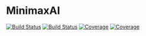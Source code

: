 # MinimaxAI

[![Build Status](https://travis-ci.com/DavidJArnold/MinimaxAI.jl.svg?branch=master)](https://travis-ci.com/DavidJArnold/MinimaxAI.jl)
[![Build Status](https://ci.appveyor.com/api/projects/status/github/DavidJArnold/MinimaxAI.jl?svg=true)](https://ci.appveyor.com/project/DavidJArnold/MinimaxAI-jl)
[![Coverage](https://codecov.io/gh/DavidJArnold/MinimaxAI.jl/branch/master/graph/badge.svg)](https://codecov.io/gh/DavidJArnold/MinimaxAI.jl)
[![Coverage](https://coveralls.io/repos/github/DavidJArnold/MinimaxAI.jl/badge.svg?branch=master)](https://coveralls.io/github/DavidJArnold/MinimaxAI.jl?branch=master)

